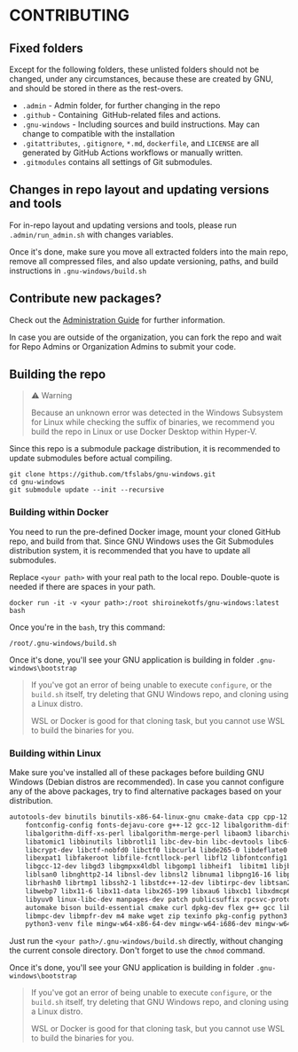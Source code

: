 # CONTRIBUTING

## Fixed folders

Except for the following folders, these unlisted folders should not be changed, under any circumstances, because these are created by GNU, and should be stored in there as the rest-overs.

* `.admin` - Admin folder, for further changing in the repo
* `.github` - Containing  GitHub-related files and actions.
* `.gnu-windows` - Including sources and build instructions. May can change to compatible with the installation
* `.gitattributes`, `.gitignore`, `*.md`, `dockerfile`, and `LICENSE` are all generated by GitHub Actions workflows or manually written.
* `.gitmodules` contains all settings of Git submodules.

## Changes in repo layout and updating versions and tools

For in-repo layout and updating versions and tools, please run `.admin/run_admin.sh` with changes variables.

Once it's done, make sure you move all extracted folders into the main repo, remove all compressed files, and also update versioning, paths, and build instructions in `.gnu-windows/build.sh`

## Contribute new packages?

Check out the [Administration Guide](./.admin/Administration%20Guide.md) for further information.

In case you are outside of the organization, you can fork the repo and wait for Repo Admins or Organization Admins to submit your code.

## Building the repo

> :warning: Warning
>
> Because an unknown error was detected in the Windows Subsystem for Linux while checking the suffix of binaries, we recommend you build the repo in Linux or use Docker Desktop within Hyper-V.

Since this repo is a submodule package distribution, it is recommended to update submodules before actual compiling.

```shell
git clone https://github.com/tfslabs/gnu-windows.git
cd gnu-windows
git submodule update --init --recursive
```

### Building within Docker

You need to run the pre-defined Docker image, mount your cloned GitHub repo, and build from that. Since GNU Windows uses the Git Submodules distribution system, it is recommended that you have to update all submodules.

Replace `<your path>` with your real path to the local repo. Double-quote is needed if there are spaces in your path.

```shell
docker run -it -v <your path>:/root shiroinekotfs/gnu-windows:latest bash
```

Once you're in the `bash`, try this command:

```shell
/root/.gnu-windows/build.sh
```

Once it's done, you'll see your GNU application is building in folder `.gnu-windows\bootstrap`

> If you've got an error of being unable to execute `configure`, or the `build.sh` itself, try deleting that GNU Windows repo, and cloning using a Linux distro. 
>
> WSL or Docker is good for that cloning task, but you cannot use WSL to build the binaries for you.

### Building within Linux

Make sure you've installed all of these packages before building GNU Windows (Debian distros are recommended). In case you cannot configure any of the above packages, try to find alternative packages based on your distribution.

```bash
autotools-dev binutils binutils-x86-64-linux-gnu cmake-data cpp cpp-12 fakeroot \
    fontconfig-config fonts-dejavu-core g++-12 gcc-12 libalgorithm-diff-perl \
    libalgorithm-diff-xs-perl libalgorithm-merge-perl libaom3 libarchive13 libasan8 \
    libatomic1 libbinutils libbrotli1 libc-dev-bin libc-devtools libc6-dev libcc1-0 \
    libcrypt-dev libctf-nobfd0 libctf0 libcurl4 libde265-0 libdeflate0 libdpkg-perl \
    libexpat1 libfakeroot libfile-fcntllock-perl libfl2 libfontconfig1 libfreetype6 \
    libgcc-12-dev libgd3 libgmpxx4ldbl libgomp1 libheif1  libitm1 libjbig0  libjsoncpp25 \
    liblsan0 libnghttp2-14 libnsl-dev libnsl2 libnuma1 libpng16-16 libpsl5 libquadmath0 \
    librhash0 librtmp1 libssh2-1 libstdc++-12-dev libtirpc-dev libtsan2 libubsan1 libuv1 \
    libwebp7 libx11-6 libx11-data libx265-199 libxau6 libxcb1 libxdmcp6 libxml2 libxpm4 \
    libyuv0 linux-libc-dev manpages-dev patch publicsuffix rpcsvc-proto unzip autoconf \
    automake bison build-essential cmake curl dpkg-dev flex g++ gcc libfl-dev libgmp-dev \
    libmpc-dev libmpfr-dev m4 make wget zip texinfo pkg-config python3 python3-pip \
    python3-venv file mingw-w64-x86-64-dev mingw-w64-i686-dev mingw-w64-tools
```

Just run the `<your path>/.gnu-windows/build.sh` directly, without changing the current console directory. Don't forget to use the `chmod` command.

Once it's done, you'll see your GNU application is building in folder `.gnu-windows\bootstrap`

> If you've got an error of being unable to execute `configure`, or the `build.sh` itself, try deleting that GNU Windows repo, and cloning using a Linux distro. 
>
> WSL or Docker is good for that cloning task, but you cannot use WSL to build the binaries for you.
